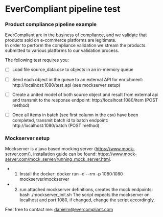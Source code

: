 # EverCompliant pipeline test


### Product compliance pipeline example

EverCompliant are in the business of compliance, and we validate that  
 products sold on e-commerce platforms are legitimate.  
 In order to perform the compliance validation we stream the products  
 submitted to various platforms to our validation process.


The following test requires you:
- [ ] Load file source_data.csv to objects in an in-memory queue
- [ ] Send each object in the queue to an external API for enrichment: http://localhost:1080/test_api (see mockserver setup)
- [ ] Create a united model of both source object and result from external api and transmit to the response endpoint: http://localhost:1080/item (POST method)
- [ ] Once all items in batch (see first column in the csv) have been completed, transmit batch id to batch endpoint: http://localhost:1080/batch (POST method)


### Mockserver setup

Mockserver is a java based mocking server (<https://www.mock-server.com/>),
 installation guide can be found: <https://www.mock-server.com/mock_server/running_mock_server.html>.

- 1. Install the docker:
    docker run -d --rm -p 1080:1080 mockserver/mockserver

- 2. run attached mockserver definitions, creates the mock endpoints:
    bash ./mockserver_init.sh
    The script expects the mockserver on localhost and port 1080, if changed, change the script accordingly.


Feel free to contact me:
<danielm@evercompliant.com>